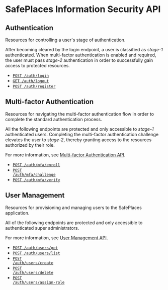 # SafePlaces Information Security API

## Authentication

Resources for controlling a user's stage of authentication.

After becoming cleared by the login endpoint, a user is classified
as _stage-1_ authenticated. When multi-factor authentication is
enabled and required, the user must pass _stage-2_ authentication
in order to successfully gain access to protected resources.

- <code><a href="login.md">POST /auth/login</a></code>
- <code><a href="logout.md">GET /auth/logout</a></code>
- <code><a href="register.md">POST /auth/register</a></code>

## Multi-factor Authentication

Resources for navigating the multi-factor authentication flow
in order to complete the standard authentication process.

All the following endpoints are protected and only accessible
to _stage-1_ authenticated users. Completing the multi-factor
authentication challenge elevates the user to _stage-2_, thereby
granting access to the resources authorized by their role.

For more information, see
[Multi-factor Authentication API](mfa/README.md).

- <code><a href="mfa/enroll.md">POST /auth/mfa/enroll</a></code>
- <code><a href="mfa/challenge.md">POST /auth/mfa/challenge</a></code>
- <code><a href="mfa/verify.md">POST /auth/mfa/verify</a></code>

## User Management

Resources for provisioning and managing users to the SafePlaces
application.

All of the following endpoints are protected and only accessible
to authenticated super administrators.

For more information, see
[User Management API](users/README.md).

- <code><a href="users/get.md">POST /auth/users/get</a></code>
- <code><a href="users/list.md">POST /auth/users/list</a></code>
- <code><a href="users/create.md">POST /auth/users/create</a></code>
- <code><a href="users/delete.md">POST /auth/users/delete</a></code>
- <code><a href="users/assign-role.md">POST /auth/users/assign-role</a></code>
